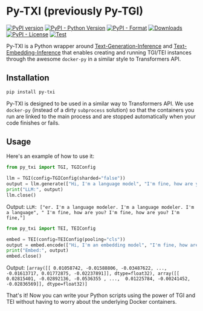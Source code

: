 # Py-TXI (previously Py-TGI)

[![PyPI version](https://badge.fury.io/py/py-txi.svg)](https://badge.fury.io/py/py-txi)
[![PyPI - Python Version](https://img.shields.io/pypi/pyversions/py-txi)](https://pypi.org/project/py-txi/)
[![PyPI - Format](https://img.shields.io/pypi/format/py-txi)](https://pypi.org/project/py-txi/)
[![Downloads](https://pepy.tech/badge/py-txi)](https://pepy.tech/project/py-txi)
[![PyPI - License](https://img.shields.io/pypi/l/py-txi)](https://pypi.org/project/py-txi/)
[![Test](https://github.com/IlyasMoutawwakil/py-txi/actions/workflows/test.yaml/badge.svg)](https://github.com/IlyasMoutawwakil/py-txi/actions/workflows/tests.yaml)

Py-TXI is a Python wrapper around [Text-Generation-Inference](https://github.com/huggingface/text-generation-inference) and [Text-Embedding-Inference](https://github.com/huggingface/text-embeddings-inference) that enables creating and running TGI/TEI instances through the awesome `docker-py` in a similar style to Transformers API.

## Installation

```bash
pip install py-txi
```

Py-TXI is designed to be used in a similar way to Transformers API. We use `docker-py` (instead of a dirty `subprocess` solution) so that the containers you run are linked to the main process and are stopped automatically when your code finishes or fails.

## Usage

Here's an example of how to use it:

```python
from py_txi import TGI, TGIConfig

llm = TGI(config=TGIConfig(sharded="false"))
output = llm.generate(["Hi, I'm a language model", "I'm fine, how are you?"])
print("LLM:", output)
llm.close()
```

Output: ```LLM: ["er. I'm a language modeler. I'm a language modeler. I'm a language", " I'm fine, how are you? I'm fine, how are you? I'm fine,"]```

```python
from py_txi import TEI, TEIConfig

embed = TEI(config=TEIConfig(pooling="cls"))
output = embed.encode(["Hi, I'm an embedding model", "I'm fine, how are you?"])
print("Embed:", output)
embed.close()
```

Output: ```[array([[ 0.01058742, -0.01588806, -0.03487622, ..., -0.01613717,
         0.01772875, -0.02237891]], dtype=float32), array([[ 0.02815401, -0.02892136, -0.0536355 , ...,  0.01225784,
        -0.00241452, -0.02836569]], dtype=float32)]```

That's it! Now you can write your Python scripts using the power of TGI and TEI without having to worry about the underlying Docker containers.
